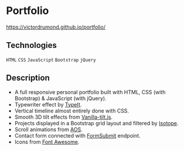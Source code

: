 # Portfolio
https://victordrumond.github.io/portfolio/

## Technologies
`HTML` `CSS` `JavaScript` `Bootstrap` `jQuery`

## Description
* A full responsive personal portfolio built with HTML, CSS (with Bootstrap) & JavaScript (with jQuery).
* Typewriter effect by [TypeIt](https://typeitjs.com).
* Vertical timeline almost entirely done with CSS. 
* Smooth 3D tilt effects from [Vanilla-tilt.js](https://micku7zu.github.io/vanilla-tilt.js/).
* Projects displayed in a Bootstrap grid layout and filtered by [Isotope](https://isotope.metafizzy.co).
* Scroll animations from [AOS](https://michalsnik.github.io/aos/).
* Contact form connected with [FormSubmit](https://formsubmit.co) endpoint.
* Icons from [Font Awesome](https://fontawesome.com).